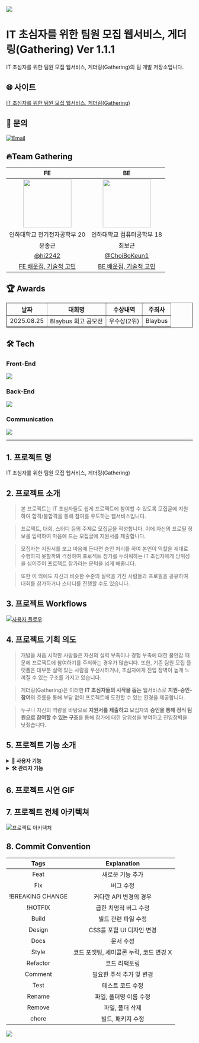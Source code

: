 <img src="https://capsule-render.vercel.app/api?type=waving&color=BDBDC8&height=150&section=header" />

# IT 초심자를 위한 팀원 모집 웹서비스, 게더링(Gathering) Ver 1.1.1
IT 초심자를 위한 팀원 모집 웹서비스, 게더링(Gathering)의 팀 개발 저장소입니다.

## 🌐 사이트
[IT 초심자를 위한 팀원 모집 웹서비스, 게더링(Gathering)](https://www.gathering.work)

## 📧 문의
[![Email](https://img.shields.io/badge/Email-gatheringcrew1820%40gmail.com-blue?style=for-the-badge&logo=gmail&logoColor=white)](mailto:gatheringcrew1820@gmail.com)

## 🔥Team Gathering

|                                        FE                                        |                                        BE                                        |
| :------------------------------------------------------------------------------: | :------------------------------------------------------------------------------: |
| <img width="130px" src="https://avatars.githubusercontent.com/hi2242" /> | <img width="130px" src="https://avatars.githubusercontent.com/ChoiBoKeun1" /> |
| 인하대학교 전기전자공학부 20| 인하대학교 컴퓨터공학부 18|
|                                      윤종근                                      |                                      최보근                                      |
|                  [@hi2242](https://github.com/hi2242)                            |                 [@ChoiBoKeun1](https://github.com/ChoiBoKeun1)                   |
|                  [FE 배운점, 기술적 고민](https://github.com/Gathering-Organization/Gathering/tree/main/Gathering_fe#readme)                            |                 [BE 배운점, 기술적 고민](https://github.com/Gathering-Organization/Gathering/tree/main/Gathering_be#readme)                   |

## 🏆 Awards
<table align="center" border="1" cellpadding="10" cellspacing="0">
  <thead>
    <tr>
      <th>날짜</th>
      <th>대회명</th>
      <th>수상내역</th>
      <th>주최사</th>
    </tr>
  </thead>
  <tbody>
    <tr>
      <td>2025.08.25</td>
      <td>Blaybus 회고 공모전</td>
      <td>우수상(2위)</td>
      <td>Blaybus</td>
    </tr>
  </tbody>
</table>
  
## 🛠️ Tech
### Front-End
<img src="https://skillicons.dev/icons?i=ts,react,nodejs,vite,tailwind,npm&perline="/>

### Back-End
<img src="https://skillicons.dev/icons?i=java,spring,mysql,redis,aws,githubactions,docker,nginx&perline="/>

### Communication
<img src="https://skillicons.dev/icons?i=notion,figma&perline="/>

-----

## 1. 프로젝트 명
IT 초심자를 위한 팀원 모집 웹서비스, 게더링(Gathering)

<!--![image](https://github.com/hi2242/사진링크)-->

## 2. 프로젝트 소개
> 본 프로젝트는 IT 초심자들도 쉽게 프로젝트에 참여할 수 있도록 모집글에 지원하여 합격/불합격을 통해 참여를 유도하는 웹서비스입니다.

> 프로젝트, 대회, 스터디 등의 주제로 모집글을 작성합니다. 이에 자신의 프로필 정보를 입력하여 마음에 드는 모집글에 지원서를 제출합니다.

> 모집자는 지원서를 보고 마음에 든다면 승인 처리를 하여 본인이 역할을 제대로 수행하지 못할까봐 걱정하여 프로젝트 참가를 두려워하는 IT 초심자에게 당위성을 심어주어 프로젝트 참가라는 문턱을 넘게 해줍니다.

> 또한 이 외에도 자신과 비슷한 수준의 실력을 가진 사람들과 프로필을 공유하여 대회를 참가하거나 스터디를 진행할 수도 있습니다.

## 3. 프로젝트 Workflows
[![사용자 플로우](https://mermaid.ink/img/pako:eNqVlm9v20Qcx9_K6aZJIMXFzh878SSkNImfUU1qnqyEB1f7kpg6tjnbrNBVykQmbWUSQ3Ro2pqplQoF1AcpbCJIvKL48h44-2I7DgkbeZSTf5_v7983Fx9B3TEwVGHXcu7rfUR80G52bMA-t28DenI5_2ZIx38Dev6cjl_wB7qFPK-JuwC5rmXqyPZB17Qs9VZL1BStXvB84hxg9ZYoKjV5e3EU7puG31eL7mFBdyyHRI_LzbJ4Z0WTYJ0Epo_JQlPTtFJLTDVbmtwQxY2aLbkiif_SRMbAtBO9UquiVVI9uS5t1-ob9cp1qVxtrOr1sI0JspKuGy1NkzJFUWlWV7qW3EOmkY51_vIpffVsNhnS149AOPkOhBdnsz-ndDzlIfUPPu0itYuEwMNEcK3AyyGffaiqalKDIHwMtpN4bH-JLcfFgI7fhL-eRotLpZcpnmY7hhtHnPXMni2YtoAsP4OOV5lmkqpnOfsYzN5ez6bD9Um4-lLb4W-_0Kvv6etnYH76lCH05YQ_a8Sh7UR6n5i4qyMPZ0Ssm1kjCr8rJfGmIeiIGEx1xFTnz0cg_OEmvBjnIZ6qzVnH8xOaLRHzpuNkcTtr8Ji7l4M8jIjeB_RqyFZDR2eAXkzYntZxxQTU-1g_ELwvAkRwQrKB0JO_2PQ-mt1M6PnjdXXfK0ZCD3jcA9AuJYKWaR8A-uJyfvoYhFcP5w-vweyPt_TsfE0Z7XRkLnE-x7ovGCbqETRYjI6ej-cnU1bWaP7jk_-ogpfJqiguG9UD4beX4U_Tpbb4SFeVsuslDVxriN1l9Sw4lsuunnifxffyQgrxLLs8SzqUxT4zHyztM59vN9e4oJtEt3DO30n2zRLpBl3kxr9yZOPl3HG7a8su5ayw855WyKff-d9WWF9FYoWd4uoUuRfe1VDqhdmbYfjz9UYv7OUG7vVNbBkZw1WjW54ze5yR8vbkd-iC2oCkbew77EqIrtHfL9kg6OgmN5hlGhZgj5gGVH0S4AIcYDJA0REeRcod6PfxAHegyr4auIsCy-_Ajn3MMBfZe44zSEjiBL1-cghcA_m4yZeSRmDbwKThBLYPVUmslGMNqB7BQ6jK1S25VimLVVlSlFpNrBTgV1AVyvKWJMuKVK2KSvSHfFyAX8dJpS2pVqvKilKslJRiSSozABum75BP-CtB_GZw_A8gvkK2?type=png)](https://mermaid.live/edit#pako:eNqVlm9v20Qcx9_K6aZJIMXFzh878SSkNImfUU1qnqyEB1f7kpg6tjnbrNBVykQmbWUSQ3Ro2pqplQoF1AcpbCJIvKL48h44-2I7DgkbeZSTf5_v7983Fx9B3TEwVGHXcu7rfUR80G52bMA-t28DenI5_2ZIx38Dev6cjl_wB7qFPK-JuwC5rmXqyPZB17Qs9VZL1BStXvB84hxg9ZYoKjV5e3EU7puG31eL7mFBdyyHRI_LzbJ4Z0WTYJ0Epo_JQlPTtFJLTDVbmtwQxY2aLbkiif_SRMbAtBO9UquiVVI9uS5t1-ob9cp1qVxtrOr1sI0JspKuGy1NkzJFUWlWV7qW3EOmkY51_vIpffVsNhnS149AOPkOhBdnsz-ndDzlIfUPPu0itYuEwMNEcK3AyyGffaiqalKDIHwMtpN4bH-JLcfFgI7fhL-eRotLpZcpnmY7hhtHnPXMni2YtoAsP4OOV5lmkqpnOfsYzN5ez6bD9Um4-lLb4W-_0Kvv6etnYH76lCH05YQ_a8Sh7UR6n5i4qyMPZ0Ssm1kjCr8rJfGmIeiIGEx1xFTnz0cg_OEmvBjnIZ6qzVnH8xOaLRHzpuNkcTtr8Ji7l4M8jIjeB_RqyFZDR2eAXkzYntZxxQTU-1g_ELwvAkRwQrKB0JO_2PQ-mt1M6PnjdXXfK0ZCD3jcA9AuJYKWaR8A-uJyfvoYhFcP5w-vweyPt_TsfE0Z7XRkLnE-x7ovGCbqETRYjI6ej-cnU1bWaP7jk_-ogpfJqiguG9UD4beX4U_Tpbb4SFeVsuslDVxriN1l9Sw4lsuunnifxffyQgrxLLs8SzqUxT4zHyztM59vN9e4oJtEt3DO30n2zRLpBl3kxr9yZOPl3HG7a8su5ayw855WyKff-d9WWF9FYoWd4uoUuRfe1VDqhdmbYfjz9UYv7OUG7vVNbBkZw1WjW54ze5yR8vbkd-iC2oCkbew77EqIrtHfL9kg6OgmN5hlGhZgj5gGVH0S4AIcYDJA0REeRcod6PfxAHegyr4auIsCy-_Ajn3MMBfZe44zSEjiBL1-cghcA_m4yZeSRmDbwKThBLYPVUmslGMNqB7BQ6jK1S25VimLVVlSlFpNrBTgV1AVyvKWJMuKVK2KSvSHfFyAX8dJpS2pVqvKilKslJRiSSozABum75BP-CtB_GZw_A8gvkK2)

## 4. 프로젝트 기획 의도
<!--![image](https://github.com/hi2242/사진링크)-->
> 개발을 처음 시작한 사람들은 자신의 실력 부족이나 경험 부족에 대한 불안감 때문에 프로젝트에 참여하기를 주저하는 경우가 많습니다. 또한, 기존 팀원 모집 플랫폼은 대부분 실력 있는 사람을 우선시하거나, 초심자에게 진입 장벽이 높게 느껴질 수 있는 구조를 가지고 있습니다.

> 게더링(Gathering)은 이러한 **IT 초심자들의 시작을 돕는** 웹서비스로 **지원-승인-참여**의 흐름을 통해 부담 없이 프로젝트에 도전할 수 있는 환경을 제공합니다.

> 누구나 자신의 역량을 바탕으로 **지원서를 제출하고** 모집자의 **승인을 통해 정식 팀원으로 참여할 수 있는 구조**를 통해 참가에 대한 당위성을 부여하고 진입장벽을 낮췄습니다.

## 5. 프로젝트 기능 소개
<!--![image](https://github.com/hi2242/사진링크)-->

<!--![image](https://github.com/hi2242/사진링크)-->

<!--![image](https://github.com/hi2242/사진링크)-->

<!--![image](https://github.com/hi2242/사진링크)-->

<!--![image](https://github.com/hi2242/사진링크)-->
<details>
<summary><strong>👥 사용자 기능</strong></summary>
  
### 🔹 공통 기능
- 회원가입: 이메일과 비밀번호를 통해 계정을 생성하고 서비스에 가입  
- 구글 소셜 로그인: 구글 계정을 통해 간편하게 로그인 및 회원가입  
- 프로필 등록: 이름, 전공, 포트폴리오, 활동 이력 등 개인 정보를 작성하여 저장  
- 모집/지원 현황 조회: 내가 작성한 모집글의 지원자 현황 또는 내가 지원한 모집글의 결과를 확인  
- 프로필 방문: 다른 사용자의 프로필을 방문하여 이력 및 활동 내역 열람

---

### 🔹 모집자 기능
- 모집글 등록: 프로젝트, 대회, 스터디 등 주제를 설정하여 팀원 모집글 작성  
- 지원서 확인: 각 지원자의 프로필과 제출한 지원서를 확인  
- 승인/거절 처리: 승인된 사용자만 팀에 참여 가능하도록 제어  
- 지원/마감 알림: 메일을 통해 지원서가 접수되거나 마감이 되면 알림 메일 발송    
- 모집 마감: 일정 수 이상 팀원이 구성되면 직접 모집 종료 가능  

---

### 🔹 지원자 기능
- 모집글 탐색: 관심 있는 모집글을 목록 혹은 필터링을 통해 확인  
- 지원서 작성: 각 모집글에 맞춰 개별적으로 지원서 작성 및 제출
- 결과 알림: 메일을 통해 모집자의 승인/거절 여부에 대한 알림 메일 발송  
- 결과 확인: 모집자의 승인 여부에 따라 사이트에서 카카오톡 오픈채팅 링크 확인  

</details>

<details>
<summary><strong>🛠 관리자 기능</strong></summary>

### 🔹 관리자 기능
- 유저 수 확인: 전체 회원 수를 확인하고 사용자 증가 현황 파악  
- 게시글 숨김: 부적절하거나 신고된 모집글을 숨겨 사용자에게 비노출 처리  
- 멤버 <-> 관리자 역할 전환: 특정 사용자에게 관리자 권한을 부여하거나 해제  
- 멤버 ID 조회: 사용자의 고유 식별자(ID)를 조회하여 관리 용도로 활용

</details>

## 6. 프로젝트 시연 GIF

<!--(GIF 링크)-->

## 7. 프로젝트 전체 아키텍쳐
![프로젝트 아키텍처](https://github.com/user-attachments/assets/6beeb8f5-8525-46cc-8247-fc3a3afc29d0)

## 8. Commit Convention

|       Tags       |               Explanation               |
| :--------------: | :-------------------------------------: |
|       Feat       |            새로운 기능 추가             |
|       Fix        |                버그 수정                |
| !BREAKING CHANGE |         커다란 API 변경의 경우          |
|     !HOTFIX      |          급한 치명적 버그 수정          |
|      Build       |           빌드 관련 파일 수정           |
|      Design      |        CSS를 포함 UI 디자인 변경        |
|       Docs       |                문서 수정                |
|      Style       | 코드 포맷팅, 세미콜론 누락, 코드 변경 X |
|     Refactor     |              코드 리팩토링              |
|     Comment      |        필요한 주석 추가 및 변경         |
|       Test       |            테스트 코드 수정             |
|      Rename      |         파일, 폴더명 이름 수정          |
|      Remove      |             파일, 폴더 삭제             |
|      chore       |            빌드, 패키지 수정            |
<img src="https://capsule-render.vercel.app/api?type=waving&color=BDBDC8&height=150&section=footer" />
